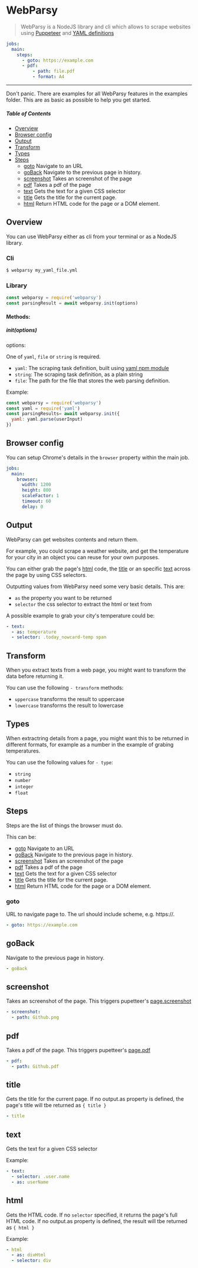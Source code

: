 # WebParsy

> WebParsy is a NodeJS library and cli which allows to scrape websites using [Puppeteer](https://github.com/GoogleChrome/puppeteer) and [YAML definitions](https://en.wikipedia.org/wiki/YAML)

```yaml
jobs:
  main:
    steps:
      - goto: https://example.com
      - pdf:
          - path: file.pdf
          - format: A4
```

---

Don't panic. There are examples for all WebParsy features in the examples folder. This are as basic as possible to help you get started.

##### Table of Contents

- [Overview](#overview)
- [Browser config](#browserconfig)
- [Output](#output)
- [Transform](#transform)
- [Types](#types)
- [Steps](#steps)
  * [goto](#goto) Navigate to an URL
  * [goBack](#goBack) Navigate to the previous page in history.
  * [screenshot](#screenshot) Takes an screenshot of the page
  * [pdf](#pdf) Takes a pdf of the page
  * [text](#text) Gets the text for a given CSS selector
  * [title](#title) Gets the title for the current page.
  * [html](#html) Return HTML code for the page or a DOM element.

## Overview

You can use WebParsy either as cli from your terminal or as a NodeJS library.

### Cli

```bash
$ webparsy my_yaml_file.yml
```

### Library

```javascript
const webparsy = require('webparsy')
const parsingResult = await webparsy.init(options)
```

#### Methods:

##### init(options)

options:

One of `yaml`, `file` or `string` is required.

- `yaml`: The scraping task definition, built using [yaml npm module](https://www.npmjs.com/package/yaml)
- `string`: The scraping task definition, as a plain string
- `file`: The path for the file that stores the web parsing definition.

Example:

```javascript
const webparsy = require('webparsy')
const yaml = require('yaml')
const parsingResults= await webparsy.init({
  yaml: yaml.parse(userInput)
})
```

## Browser config

You can setup Chrome's details in the `browser` property within the main job.

```yaml
jobs:
  main:
    browser:
      width: 1200
      height: 800
      scaleFactor: 1
      timeout: 60
      delay: 0
```

## Output

WebParsy can get websites contents and return them.

For example, you could scrape a weather website, and get the temperature for your city in an object you can reuse for your own purposes.

You can either grab the page's [html](#html) code, the [title](#title) or an specific [text](#text) across the page by using CSS selectors.

Outputting values from WebParsy need some very basic details. This are:

- `as` the property you want to be returned
- `selector` the css selector to extract the html or text from

A possible example to grab your city's temperature could be:

```yaml
- text:
  - as: temperature
  - selector: .today_nowcard-temp span
```

## Transform

When you extract texts from a web page, you might want to transform the data
before returning it.

You can use the following `- transform` methods:

- `uppercase` transforms the result to uppercase
- `lowercase` transforms the result to lowercase

## Types

When extractring details from a page, you might want this to be returned in
different formats, for example as a number in the example of grabing temperatures.

You can use the following values for `- type`:

- `string`
- `number` 
- `integer` 
- `float` 

## Steps

Steps are the list of things the browser must do.

This can be:

  * [goto](#goto) Navigate to an URL
  * [goBack](#goBack) Navigate to the previous page in history.
  * [screenshot](#screenshot) Takes an screenshot of the page
  * [pdf](#pdf) Takes a pdf of the page
  * [text](#text) Gets the text for a given CSS selector
  * [title](#title) Gets the title for the current page.
  * [html](#html) Return HTML code for the page or a DOM element.

### goto

URL to navigate page to. The url should include scheme, e.g. https://.

```yaml
- goto: https://example.com
```

## goBack

Navigate to the previous page in history.

```yaml
- goBack
```

## screenshot

Takes an screenshot of the page. This triggers pupetteer's [page.screenshot](https://github.com/GoogleChrome/puppeteer/blob/v1.13.0/docs/api.md#pagescreenshotoptions)

```yaml
- screenshot:
  - path: Github.png
```

## pdf

Takes a pdf of the page. This triggers pupetteer's [page.pdf](https://github.com/GoogleChrome/puppeteer/blob/v1.13.0/docs/api.md#pagepdfoptions)

```yaml
- pdf:
  - path: Github.pdf
```

## title

Gets the title for the current page. If no output.as property is defined, the
page's title will tbe returned as `{ title }`

```yaml
- title
```

## text

Gets the text for a given CSS selector

Example: 

```yaml
- text:
  - selector: .user.name
  - as: userName
```

## html

Gets the HTML code. If no `selector` specified, it returns the page's full HTML
code. If no output.as property is defined, the result will tbe returned
as `{ html }`

Example: 

```yaml
- html
  - as: divHtml
  - selector: div
```